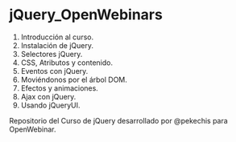 # jQuery_OpenWebinars

1. Introducción al curso.
2. Instalación de jQuery.
3. Selectores jQuery.
4. CSS, Atributos y contenido.
5. Eventos con jQuery.
6. Moviéndonos por el árbol DOM.
7. Efectos y animaciones.
8. Ajax con jQuery.
9. Usando jQueryUI.

Repositorio del Curso de jQuery desarrollado por @pekechis para OpenWebinar.
